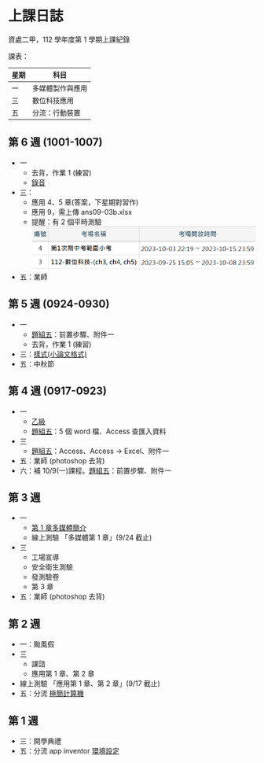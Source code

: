 # 上課日誌

資處二甲，112 學年度第 1 學期上課紀錄

課表：

| 星期 | 科目             |
| ---- | ---------------- |
| 一   | 多媒體製作與應用 |
| 三   | 數位科技應用     |
| 五   | 分流：行動裝置   |

## 第 6 週 (1001-1007)

- 一
  - 去背，作業 1 (練習)
  - [錄音](./misc/record.md)
- 三：
  - 應用 4、5 章(答案，下星期對習作)
  - 應用 9，需上傳 ans09-03b.xlsx
  - 提醒：有 2 個平時測驗 ![Alt text](test_remind.png)
- 五：業師

## 第 5 週 (0924-0930)

- 一
  - [題組五](../cert/cert2/resolve-5.md)：前置步驟、附件一
  - 去背，作業 1 (練習)
- 三：[樣式(小論文格式)](misc/template_essay.md)
- 五：中秋節

## 第 4 週 (0917-0923)

- 一
  - [乙級](../cert/cert2/index.md)
  - [題組五](../cert/cert2/resolve-5.md)：5 個 word 檔、Access 查匯入資料
- 三
  - [題組五](../cert/cert2/resolve-5.md)：Access、Access -> Excel、附件一
- 五：業師 (photoshop 去背)
- 六：補 10/9(一)課程。[題組五](../cert/cert2/resolve-5.md)：前置步驟、附件一

## 第 3 週

- 一
  - [第 1 章多媒體簡介](misc/C371A3_1.md)
  - 線上測驗 「多媒體第 1 章」(9/24 截止)
- 三
  - 工場宣導
  - 安全衛生測驗
  - 發測驗卷
  - 第 3 章
- 五：業師 (photoshop 去背)

## 第 2 週

- 一：颱風假
- 三
  - 課諮
  - 應用第 1 章、第 2 章
- 線上測驗 「應用第 1 章、第 2 章」(9/17 截止)
- 五：分流 [極簡計算機](../programming/app_inventor/calculator.md)

## 第 1 週

- 三：開學典禮
- 五：分流 app inventor [環境設定](../programming/app_inventor/env.md)
